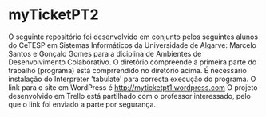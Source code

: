 # myTicketPT2
O seguinte repositório foi desenvolvido em conjunto pelos seguintes alunos do CeTESP em Sistemas Informáticos da Universidade de Algarve: Marcelo Santos e Gonçalo Gomes para a diciplina de Ambientes de Desenvolvimento Colaborativo. O diretório compreende a primeira parte do trabalho (programa) está comprrendido no diretório acima. É necessário instalação do Interpreter 'tabulate' para correcta execução do programa. O link para o site em WordPress é http://myticketpt1.wordpress.com O projeto desenvolvido em Trello está partilhado com o professor interessado, pelo que o link foi enviado a parte por segurança.
